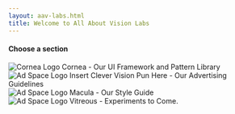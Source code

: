 ```yaml
--- 
layout: aav-labs.html 
title: Welcome to All About Vision Labs 
---
```

#### Choose a section
<section class="row labs-home-menu">
    <div class="col col-6">
        <div class="media-block">
            <img alt="Cornea Logo" class="media-block__img" src="">
            <span class="media-block__body">
                Cornea - Our UI Framework and Pattern Library
            </span>
        </div>
    </div>
    <div class="col col-6">
        <div class="media-block">
            <img alt="Ad Space Logo" class="media-block__img" src="">
            <span class="media-block__body">
                Insert Clever Vision Pun Here - Our Advertising Guidelines
            </span>
        </div>
    </div>
    <div class="col col-6">
        <div class="media-block">
            <img alt="Ad Space Logo" class="media-block__img" src="">
            <span class="media-block__body">
                Macula - Our Style Guide
            </span>
        </div>
    </div>
    <div class="col col-6">
        <div class="media-block">
            <img alt="Ad Space Logo" class="media-block__img" src="">
            <span class="media-block__body">
                Vitreous - Experiments to Come.
            </span>
        </div>
    </div>
</section>
